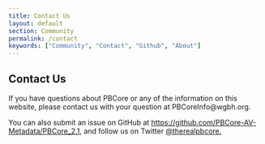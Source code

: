 ```yaml
---
title: Contact Us
layout: default
section: Community
permalink: /contact
keywords: ["Community", "Contact", "Github", "About"]
---
```


<h2 class="dark-grey title bold">Contact Us</h2>

<p>If you have questions about PBCore or any of the information on this website, please contact us with your question at PBCoreInfo@wgbh.org.

<p>You can also submit an issue on GitHub at <a href="https://github.com/PBCore-AV-Metadata/PBCore_2.1">
https://github.com/PBCore-AV-Metadata/PBCore_2.1</a>, and follow us on Twitter <a href="https://twitter.com/therealpbcore">@therealpbcore.</a></p>

